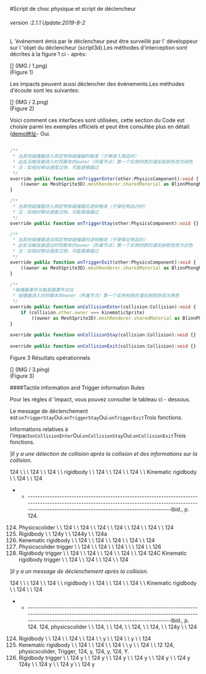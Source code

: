 #Script de choc physique et script de déclencheur

###### *version :2.1.1   Update:2019-8-2*

L 'événement émis par le déclencheur peut être surveillé par l' développeur sur l 'objet du déclencheur (script3d).Les méthodes d'interception sont décrites à la figure 1 ci - après:

[] (IMG / 1.png) <br > (Figure 1)

Les impacts peuvent aussi déclencher des événements.Les méthodes d'écoute sont les suivantes:

[] (IMG / 2.png) <br > (Figure 2)

Voici comment ces interfaces sont utilisées, cette section du Code est choisie parmi les exemples officiels et peut être consultée plus en détail: ([demo地址](https://layaair.ldc.layabox.com/demo2/?language=ch&category=3d&group=Physics3D&name=PhysicsWorld_TriggerAndCollisionEvent)- Oui.


```typescript

/**
 * 当其他碰撞器进入绑定物体碰撞器时触发（子弹进入物品时）
 * 此处当触发器进入时将脚本的owner（所属节点）第一个实例材质的漫反射颜色改为绿色
 * 注：如相对移动速度过快，可能直接越过
 */
override public function onTriggerEnter(other:PhysicsComponent):void {
	((owner as MeshSprite3D).meshRenderer.sharedMaterial as BlinnPhongMaterial).albedoColor = new Vector4(0.0, 1.0, 0.0, 1.0);
}

/**
 * 当其他碰撞器进入绑定物体碰撞器后逐帧触发（子弹在物品内时）
 * 注：如相对移动速度过快，可能直接越过
 */	
override public function onTriggerStay(other:PhysicsComponent):void {}

/**
 * 当其他碰撞器退出绑定物体碰撞器时逐帧触发（子弹穿出物品时）
 * 此处当触发器退出时将脚本的owner（所属节点）第一个实例材质的漫反射颜色改为白色
 * 注：如相对移动速度过快，可能直接越过
 */	
override public function onTriggerExit(other:PhysicsComponent):void {
	((owner as MeshSprite3D).meshRenderer.sharedMaterial as BlinnPhongMaterial).albedoColor = new Vector4(1.0, 1.0, 1.0, 1.0);
}

/**
 *碰撞器事件与触发器事件对应
 * 碰撞器进入时将脚本的owner（所属节点）第一个实例材质的漫反射颜色改为黑色
 */
override public function onCollisionEnter(collision:Collision):void {
	if (collision.other.owner === kinematicSprite)
		((owner as MeshSprite3D).meshRenderer.sharedMaterial as BlinnPhongMaterial).albedoColor = new Vector4(0.0, 0.0, 0.0, 1.0);
}
	
override public function onCollisionStay(collision:Collision):void {}
	
override public function onCollisionExit(collision:Collision):void {}

```


Figure 3 Résultats opérationnels

[] (IMG / 3.ping) <br > (Figure 3)



####Tactile information and Trigger information Rules

Pour les règles d 'impact, vous pouvez consulter le tableau ci - dessous.

Le message de déclenchement est:`onTriggerStay`Oui.`onTriggerStay`Oui.`onTriggerExit`Trois fonctions.

Informations relatives à l'impact`onCollisionEnter`Oui.`onCollisionStay`Oui.`onCollisionExit`Trois fonctions.

]*Il y a une détection de collision après la collision et des informations sur la collision.*

124 \ \ \ 124 \ \ 124 \ \ rigidbody \ \ 124 \ \ 124 \ \ 124 \ \ Kinematic rigidbody \ \ 124 \ \ 124
- - -------------------------------------------------------------------------------------------------------------------------------------------------------------------------------------------------------ibid., p. 124.
124. Physicscolider \ \ 124 \ \ 124 \ \ 124 \ \ 124 \ \ 124 \ \ 124 \ \ 124
124. Rigidbody \ \ 124y \ \ 1244y \ \ 124a
124. Kenematic rigidbody \ \ 124 \ \ 124 \ \ 124 \ \ 124 \ \ 124
124. Physicscolider trigger \ \ 124 \ \ 124 \ \ 124 \ \ \ 124 \ \ 126
124. Rigidbody trigger \ \ 124 \ \ 124 \ \ 124 \ \ 124 \ \ 124
124C Kinematic rigidbody trigger \ \ 124 \ \ 124 \ \ 124 \ \ 124

]*Il y a un message de déclenchement après la collision.*

124 \ \ \ 124 \ \ 124 \ \ rigidbody \ \ 124 \ \ 124 \ \ 124 \ \ Kinematic rigidbody \ \ 124 \ \ 124
- - -------------------------------------------------------------------------------------------------------------------------------------------------------------------------------------------------------ibid., p. 124.
124, physicscolider \ \ 124, \ \ 124, \ \ 124, \ \ 124, \ \ 124y \ \ 124
124. Rigidbody \ \ 124 \ \ 124 \ \ 124 \ \ y \ \ 124 \ \ y \ \ 124
124. Kenematic rigidbody \ \ 124 \ \ 124 \ \ 124 \ \ y \ \ 124 \ \ 12
124, physicscolider, Trigger, 124, y, 124, y, 124, Y.
124. Rigidbody trigger \ \ 124 y \ \ 124 y \ \ 124 y \ \ 124 y \ \ 124 y \ \ 124 y
124y \ \ 124 y \ \ 124 y \ \ 124 y

